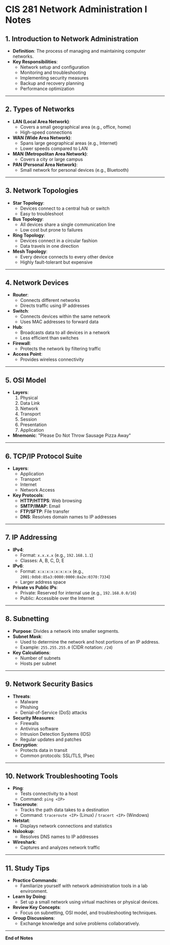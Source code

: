 # CIS 281 Network Administration I Notes

## **1. Introduction to Network Administration**
- **Definition**: The process of managing and maintaining computer networks.
- **Key Responsibilities**:
  - Network setup and configuration
  - Monitoring and troubleshooting
  - Implementing security measures
  - Backup and recovery planning
  - Performance optimization

---

## **2. Types of Networks**
- **LAN (Local Area Network)**:
  - Covers a small geographical area (e.g., office, home)
  - High-speed connections
- **WAN (Wide Area Network)**:
  - Spans large geographical areas (e.g., Internet)
  - Lower speeds compared to LAN
- **MAN (Metropolitan Area Network)**:
  - Covers a city or large campus
- **PAN (Personal Area Network)**:
  - Small network for personal devices (e.g., Bluetooth)

---

## **3. Network Topologies**
- **Star Topology**:
  - Devices connect to a central hub or switch
  - Easy to troubleshoot
- **Bus Topology**:
  - All devices share a single communication line
  - Low cost but prone to failures
- **Ring Topology**:
  - Devices connect in a circular fashion
  - Data travels in one direction
- **Mesh Topology**:
  - Every device connects to every other device
  - Highly fault-tolerant but expensive

---

## **4. Network Devices**
- **Router**:
  - Connects different networks
  - Directs traffic using IP addresses
- **Switch**:
  - Connects devices within the same network
  - Uses MAC addresses to forward data
- **Hub**:
  - Broadcasts data to all devices in a network
  - Less efficient than switches
- **Firewall**:
  - Protects the network by filtering traffic
- **Access Point**:
  - Provides wireless connectivity

---

## **5. OSI Model**
- **Layers**:
  1. Physical
  2. Data Link
  3. Network
  4. Transport
  5. Session
  6. Presentation
  7. Application
- **Mnemonic**: "Please Do Not Throw Sausage Pizza Away"

---

## **6. TCP/IP Protocol Suite**
- **Layers**:
  - Application
  - Transport
  - Internet
  - Network Access
- **Key Protocols**:
  - **HTTP/HTTPS**: Web browsing
  - **SMTP/IMAP**: Email
  - **FTP/SFTP**: File transfer
  - **DNS**: Resolves domain names to IP addresses

---

## **7. IP Addressing**
- **IPv4**:
  - Format: `x.x.x.x` (e.g., `192.168.1.1`)
  - Classes: A, B, C, D, E
- **IPv6**:
  - Format: `x:x:x:x:x:x:x:x` (e.g., `2001:0db8:85a3:0000:0000:8a2e:0370:7334`)
  - Larger address space
- **Private vs Public IPs**:
  - Private: Reserved for internal use (e.g., `192.168.0.0/16`)
  - Public: Accessible over the Internet

---

## **8. Subnetting**
- **Purpose**: Divides a network into smaller segments.
- **Subnet Mask**:
  - Used to determine the network and host portions of an IP address.
  - Example: `255.255.255.0` (CIDR notation: `/24`)
- **Key Calculations**:
  - Number of subnets
  - Hosts per subnet

---

## **9. Network Security Basics**
- **Threats**:
  - Malware
  - Phishing
  - Denial-of-Service (DoS) attacks
- **Security Measures**:
  - Firewalls
  - Antivirus software
  - Intrusion Detection Systems (IDS)
  - Regular updates and patches
- **Encryption**:
  - Protects data in transit
  - Common protocols: SSL/TLS, IPsec

---

## **10. Network Troubleshooting Tools**
- **Ping**:
  - Tests connectivity to a host
  - Command: `ping <IP>`
- **Traceroute**:
  - Tracks the path data takes to a destination
  - Command: `traceroute <IP>` (Linux) / `tracert <IP>` (Windows)
- **Netstat**:
  - Displays network connections and statistics
- **Nslookup**:
  - Resolves DNS names to IP addresses
- **Wireshark**:
  - Captures and analyzes network traffic

---

## **11. Study Tips**
- **Practice Commands**:
  - Familiarize yourself with network administration tools in a lab environment.
- **Learn by Doing**:
  - Set up a small network using virtual machines or physical devices.
- **Review Key Concepts**:
  - Focus on subnetting, OSI model, and troubleshooting techniques.
- **Group Discussions**:
  - Exchange knowledge and solve problems collaboratively.

---

**End of Notes**

